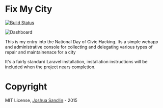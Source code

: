 # Fix My City

[![Build Status](https://semaphoreci.com/api/v1/projects/6c6cae6c-5d02-4bce-8861-e1bdb35bbd19/451631/badge.svg)](https://semaphoreci.com/fixmycity/fixmycity)      

![Dashboard](http://i.imgur.com/VSxnitx.png)

This is my entry into the National Day of Civic Hacking. Its a simple webapp and administrative console for collecting and delegating various types of repair and maintainenace for a city

It's a fairly standard Laravel installation, installation instructions will be included when the project nears completion.

# Copyright
MIT License, [Joshua Sandlin](https://thenullbyte.org) - 2015
